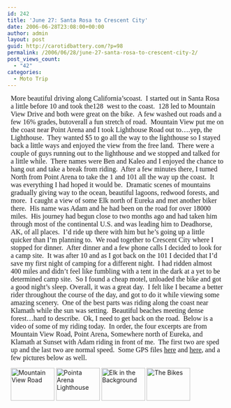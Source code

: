 ```yaml
---
id: 242
title: 'June 27: Santa Rosa to Crescent City'
date: 2006-06-28T23:08:00+00:00
author: admin
layout: post
guid: http://carotidbattery.com/?p=98
permalink: /2006/06/28/june-27-santa-rosa-to-crescent-city-2/
post_views_count:
  - "42"
categories:
  - Moto Trip
---
```

<div style="margin: 1ex;">
  <p>
    <span style="font-family: 'Times New Roman'; font-size: medium;">More beautiful driving along California&#8217;scoast.  I started out in Santa Rosa a little before 10 and took the128  west to the coast.  128 led to Mountain View Drive and both were great on the bike.  A few washed out roads and a few 16% grades, butoverall a fun stretch of road.  Mountain View put me on the coast near Point Arena and I took Lighthouse Road out to&#8230;.yep, the Lighthouse.  They wanted $5 to go all the way to the lighthouse so I stayed back a little ways and enjoyed the view from the free land.  There were a couple of guys running out to the lighthouse and we stopped and talked for a little while.  There names were Ben and Kaleo and I enjoyed the chance to hang out and take a break from riding.  After a few minutes there, I turned North from Point Arena to take the 1 and 101 all the way up the coast.  It was everything I had hoped it would be.  Dramatic scenes of mountains gradually giving way to the ocean, beautiful lagoons, redwood forests, and more.  I caught a view of some Elk north of Eureka and met another biker there.  His name was Adam and he had been on the road for over 18000 miles.  His journey had begun close to two months ago and had taken him through most of the continental U.S. and was leading him to Deadhorse, AK, of all places.  I&#8217;d ride up there with him but he&#8217;s going up a little quicker than I&#8217;m planning to.  We road together to Crescent City where I stopped for dinner.  After dinner and a few phone calls I decided to look for a camp site.  It was after 10 and as I got back on the 101 I decided that I&#8217;d save my first night of camping for a different night.  I had ridden almost 400 miles and didn&#8217;t feel like fumbling with a tent in the dark at a yet to be determined camp site.  So I found a cheap motel, unloaded the bike and got a good night&#8217;s sleep. Overall, it was a great day.  I felt like I became a better rider throughout the course of the day, and got to do it while viewing some amazing scenery.  One of the best parts was riding along the coast near Klamath while the sun was setting.  Beautiful beaches meeting dense forest&#8230;hard to describe.  Ok, I need to get back on the road.  Below is a video of some of my riding today.  In order, the four excerpts are from Mountain View Road, Point Arena, Somewhere north of Eureka, and Klamath at Sunset with Adam riding in front of me.  The first two are sped up and the last two are normal speed.  Some GPS files <a href="http://old.carotidbattery.com/27jun06pt1.htm">here</a> and <a href="http://old.carotidbattery.com/27jun06pt2.htm">here</a>, and a few pictures below as well.</span>
  </p>
  
  <div>
  </div>
  
  <div>
  </div>
  
  <div>
  </div>
  
  <p>
    <a title="Photo Sharing" href="http://www.flickr.com/photos/64293054@N00/177082424/"><img src="http://static.flickr.com/62/177082424_60dc81eef1_t.jpg" alt="Mountain View Road" width="100" height="75" /></a> <a title="Photo Sharing" href="http://www.flickr.com/photos/64293054@N00/177082427/"><img src="http://static.flickr.com/45/177082427_ca96413259_t.jpg" alt="Pointa Arena Lighthouse" width="100" height="75" /></a> <a title="Photo Sharing" href="http://www.flickr.com/photos/64293054@N00/177082428/"><img src="http://static.flickr.com/47/177082428_cad1622f4a_t.jpg" alt="Elk in the Background" width="100" height="75" /></a> <a title="Photo Sharing" href="http://www.flickr.com/photos/64293054@N00/177082429/"><img src="http://static.flickr.com/61/177082429_c2b6fb7fbd_t.jpg" alt="The Bikes" width="100" height="75" /></a>
  </p>
</div>